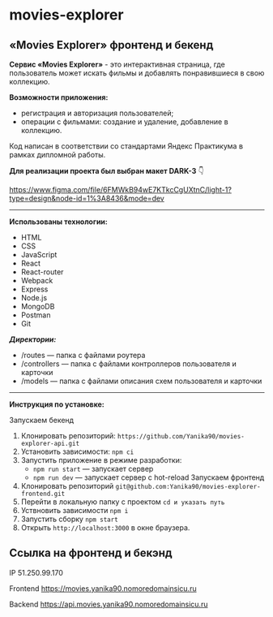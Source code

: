 # movies-explorer

## «Movies Explorer» фронтенд и бекенд 

**Сервис «Movies Explorer»** - это интерактивная страница, где пользователь может искать фильмы и добавлять понравившиеся в свою коллекцию.

**Возможности приложения:**
- регистрация и авторизация пользователей;
- операции с фильмами: создание и удаление, добавление в коллекцию.

Код написан в соответствии со стандартами Яндекс Практикума в рамках дипломной работы.

**Для реализации проекта был выбран макет DARK-3** 👇

https://www.figma.com/file/6FMWkB94wE7KTkcCgUXtnC/light-1?type=design&node-id=1%3A8436&mode=dev

---

**Использованы технологии:**

- HTML
- CSS
- JavaScript
- React
- React-router
- Webpack
- Express
- Node.js
- MongoDB
- Postman
- Git

**_Директории:_**
- /routes — папка с файлами роутера
- /controllers — папка с файлами контроллеров пользователя и карточки
- /models — папка с файлами описания схем пользователя и карточки

---

**Инструкция по установке:**

Запускаем бекенд
1. Клонировать репозиторий: `https://github.com/Yanika90/movies-explorer-api.git`
2. Установить зависимости: `npm ci`
3. Запустить приложение в режиме разработки:
   - `npm run start` — запускает сервер
   - `npm run dev` — запускает сервер с hot-reload
Запускаем фронтенд
1. Клонировать репозиторий `git@github.com:Yanika90/movies-explorer-frontend.git`
2. Перейти в локальную папку с проектом `cd и указать путь`
3. Уствновить зависимости `npm i`
4. Запустить сборку `npm start`
5. Открыть `http://localhost:3000` в окне браузера.


## Ccылка на фронтенд и бекэнд

IP 51.250.99.170

Frontend https://movies.yanika90.nomoredomainsicu.ru

Backend https://api.movies.yanika90.nomoredomainsicu.ru

